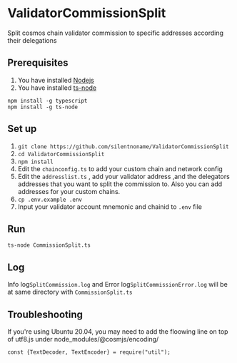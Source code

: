 # ValidatorCommissionSplit
Split cosmos chain validator commission to specific addresses according their delegations

## Prerequisites
1. You have installed [Nodejs]( https://nodejs.org/en/)
2. You have installed [ts-node](https://www.npmjs.com/package/ts-node)
```
npm install -g typescript
npm install -g ts-node
```

## Set up

1. `git clone https://github.com/silentnoname/ValidatorCommissionSplit`
2. `cd ValidatorCommissionSplit`
3. `npm install`
4. Edit the `chainconfig.ts` to add your custom chain and network config
5. Edit the `addresslist.ts` , add your validator address ,and the delegators addresses that you want to split the commission to. Also you can add addresses for your custom chains.
6. `cp .env.example .env`
7. Input your validator account mnemonic and chainid to `.env` file

## Run

`ts-node CommissionSplit.ts` 

## Log

Info log`SplitCommission.log` and Error log`SplitCommissionError.log` will be at same directory with `CommissionSplit.ts`

## Troubleshooting

If you're using Ubuntu 20.04, you may need to add the floowing line on top of utf8.js under node_modules/@cosmjs/encoding/

```
const {TextDecoder, TextEncoder} = require("util");
```
